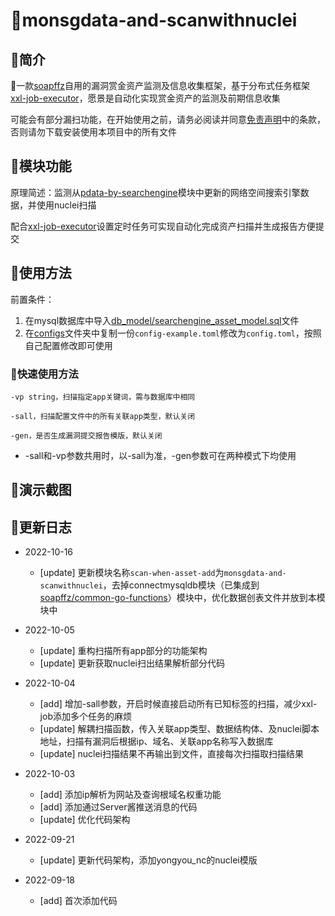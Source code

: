# 🚁monsgdata-and-scanwithnuclei

## 🌚简介

🌟一款[soapffz](https://github.com/soapffz)自用的漏洞赏金资产监测及信息收集框架，基于分布式任务框架[xxl-job-executor](https://github.com/soapffz/myman/tree/main/xxl-job-executor)，愿景是自动化实现赏金资产的监测及前期信息收集

可能会有部分漏扫功能，在开始使用之前，请务必阅读并同意[免责声明](https://github.com/soapffz/myman/blob/main/Disclaimer.md)中的条款，否则请勿下载安装使用本项目中的所有文件

## 🥩模块功能

原理简述：监测从[pdata-by-searchengine](https://github.com/soapffz/myman/tree/main/xxl-job-executor/toolkit/updata-by-searchengine)模块中更新的网络空间搜索引擎数据，并使用nuclei扫描

配合[xxl-job-executor](https://github.com/soapffz/myman/tree/main/xxl-job-executor)设置定时任务可实现自动化完成资产扫描并生成报告方便提交

## 🍣使用方法

前置条件：
   1. 在mysql数据库中导入[db_model/searchengine_asset_model.sql](https://github.com/soapffz/myman/tree/main/xxl-job-executor/toolkit/monsgdata-and-scanwithnuclei/db_model/searchengine_asset_model.sql)文件
   2. 在[configs](https://github.com/soapffz/myman/tree/main/xxl-job-executor/toolkit/monsgdata-and-scanwithnuclei/configs/)文件夹中复制一份`config-example.toml`修改为`config.toml`，按照自己配置修改即可使用

### 🌹快速使用方法

```
-vp string，扫描指定app关键词，需与数据库中相同

-sall，扫描配置文件中的所有关联app类型，默认关闭

-gen，是否生成漏洞提交报告模版，默认关闭

```

 - -sall和-vp参数共用时，以-sall为准，-gen参数可在两种模式下均使用

## 🧆演示截图

## 🍝更新日志

 - 2022-10-16
      - [update] 更新模块名称`scan-when-asset-add`为`monsgdata-and-scanwithnuclei`，去掉connectmysqldb模块（已集成到[soapffz/common-go-functions](https://github.com/soapffz/common-go-functions/blob/main/pkg/getmysqldbconnbygorm.go)）模块中，优化数据创表文件并放到本模块中

 - 2022-10-05
      - [update] 重构扫描所有app部分的功能架构
      - [update] 更新获取nuclei扫出结果解析部分代码

 - 2022-10-04
      - [add] 增加-sall参数，开启时候直接启动所有已知标签的扫描，减少xxl-job添加多个任务的麻烦
      - [update] 解耦扫描函数，传入关联app类型、数据结构体、及nuclei脚本地址，扫描有漏洞后根据ip、域名、关联app名称写入数据库
      - [update] nuclei扫描结果不再输出到文件，直接每次扫描取扫描结果

 - 2022-10-03
    - [add] 添加ip解析为网站及查询根域名权重功能
    - [add] 添加通过Server酱推送消息的代码
    - [update] 优化代码架构

 - 2022-09-21
    - [update] 更新代码架构，添加yongyou_nc的nuclei模版

 - 2022-09-18
    - [add] 首次添加代码